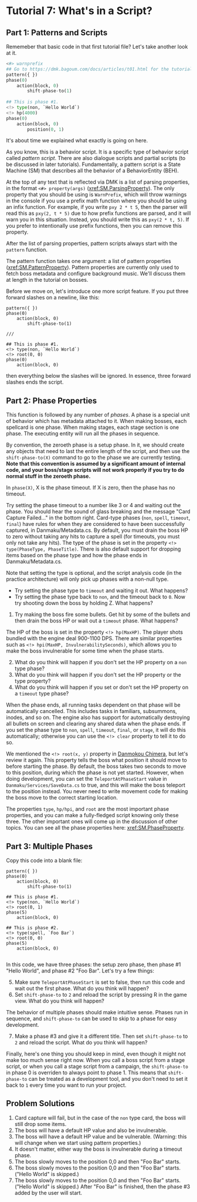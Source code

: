# Tutorial 7: What's in a Script?

## Part 1: Patterns and Scripts

Rememeber that basic code in that first tutorial file? Let's take another look at it.

```python
<#> warnprefix
## Go to https://dmk.bagoum.com/docs/articles/t01.html for the tutorial. 
pattern({ })
phase(0)
	action(block, 0)
		shift-phase-to(1)
		
## This is phase #1. 
<!> type(non, `Hello World`)
<!> hp(4000)
phase(0)
	action(block, 0)
		position(0, 1)
```

It's about time we explained what exactly is going on here.

As you know, this is a behavior script. It is a specific type of behavior script called *pattern script*. There are also dialogue scripts and partial scripts (to be discussed in later tutorials). Fundamentally, a pattern script is a State Machine (SM) that describes all the behavior of a BehaviorEntity (BEH). 

At the top of any text that is reflected via DMK is a list of parsing properties, in the format `<#> property(args)` (<xref:SM.ParsingProperty>). The only property that you should be using is `WarnPrefix`, which will throw warnings in the console if you use a prefix math function where you should be using an infix function. For example, if you write `pxy 2 * t 5`, then the parser will read this as `pxy(2, t * 5)` due to how prefix functions are parsed, and it will warn you in this situation. Instead, you should write this as `pxy(2 * t, 5)`. If you prefer to intentionally use prefix functions, then you can remove this property.

After the list of parsing properties, pattern scripts always start with the `pattern` function. 

The pattern function takes one argument: a list of pattern properties (<xref:SM.PatternProperty>). Pattern properties are currently only used to fetch boss metadata and configure background music. We'll discuss them at length in the tutorial on bosses. 

Before we move on, let's introduce one more script feature. If you put three forward slashes on a newline, like this:

```
pattern({ })
phase(0)
	action(block, 0)
		shift-phase-to(1)
		
///
		
## This is phase #1. 
<!> type(non, `Hello World`)
<!> root(0, 0)
phase(0)
	action(block, 0)
```

then everything below the slashes will be ignored. In essence, three forward slashes ends the script.

## Part 2: Phase Properties

This function is followed by any number of *phases*. A phase is a special unit of behavior which has metadata attached to it. When making bosses, each spellcard is one phase. When making stages, each stage section is one phase. The executing entity will run all the phases in sequence.

By convention, the zeroeth phase is a setup phase. In it, we should create any objects that need to last the entire length of the script, and then use the `shift-phase-to(X)` command to go to the phase we are currently testing. **Note that this convention is assumed by a significant amount of internal code, and your boss/stage scripts will not work properly if you try to do normal stuff in the zeroeth phase.**

In `phase(X)`, X is the phase timeout. If X is zero, then the phase has no timeout. 

Try setting the phase timeout to a number like 3 or 4 and waiting out the phase. You should hear the sound of glass breaking and the message "Card Capture Failed..." in the bottom right. Card-type phases (`non`, `spell`, `timeout`, `final`) have rules for when they are considered to have been successfully captured, in Danmaku/Metadata.cs. By default, you must drain the boss HP to zero without taking any hits to capture a spell (for timeouts, you must only not take any hits). The type of the phase is set in the property `<!> type(PhaseType, PhaseTitle)`. There is also default support for dropping items based on the phase type and how the phase ends in Danmaku/Metadata.cs.

Note that setting the type is optional, and the script analysis code (in the practice architecture) will only pick up phases with a non-null type.

- Try setting the phase type to `timeout` and waiting it out. What happens?
- Try setting the phase type back to `non`, and the timeout back to `0`. Now try shooting down the boss by holding Z. What happens?

1. Try making the boss fire some bullets. Get hit by some of the bullets and then drain the boss HP or wait out a `timeout` phase. What happens?

The HP of the boss is set in the property `<!> hp(MaxHP)`. The player shots bundled with the engine deal 900-1100 DPS. There are similar properties such as `<!> hpi(MaxHP, InvulnerabilitySeconds)`, which allows you to make the boss invulnerable for some time when the phase starts. 

2. What do you think will happen if you don't set the HP property on a `non` type phase?
3. What do you think will happen if you don't set the HP property or the type property?
4. What do you think will happen if you set or don't set the HP property on a `timeout` type phase?

When the phase ends, all running tasks dependent on that phase will be automatically cancelled. This includes tasks in familiars, subsummons, inodes, and so on. The engine also has support for automatically destroying all bullets on screen and clearing any shared data when the phase ends. If you set the phase type to `non`, `spell`, `timeout`, `final`, or `stage`, it will do this automatically; otherwise you can use the `<!> clear` property to tell it to do so. 

We mentioned the `<!> root(x, y)` property in [Danmokou Chimera](t03.md), but let's review it again. This property tells the boss what position it should move to before starting the phase. By default, the boss takes two seconds to move to this position, during which the phase is not yet started. However, when doing development, you can set the `TeleportAtPhaseStart` value in `Danmaku/Services/SaveData.cs` to true, and this will make the boss teleport to the position instead. You never need to write movement code for making the boss move to the correct starting location.

The properties `type`, `hp/hpi`, and `root` are the most important phase properties, and you can make a fully-fledged script knowing only these three. The other important ones will come up in the discussion of other topics. You can see all the phase properties here: <xref:SM.PhaseProperty>. 

## Part 3: Multiple Phases

Copy this code into a blank file:

```
pattern({ })
phase(0)
	action(block, 0)
		shift-phase-to(1)
		
## This is phase #1. 
<!> type(non, `Hello World`)
<!> root(0, 1)
phase(5)
	action(block, 0)

## This is phase #2.
<!> type(spell, `Foo Bar`)
<!> root(0, 0)
phase(5)
	action(block, 0)
	
```

In this code, we have three phases: the setup zero phase, then phase #1 "Hello World", and phase #2 "Foo Bar". Let's try a few things:

5. Make sure `TeleportAtPhaseStart` is set to false, then run this code and wait out the first phase. What do you think will happen?
6. Set `shift-phase-to` to `2` and reload the script by pressing R in the game view. What do you think will happen?

The behavior of multiple phases should make intuitive sense. Phases run in sequence, and `shift-phase-to` can be used to skip to a phase for easy development.

7. Make a phase #3 and give it a different title. Then set `shift-phase-to` to `2` and reload the script. What do you think will happen?

Finally, here's one thing you should keep in mind, even though it might not make too much sense right now. When you call a boss script from a stage script, or when you call a stage script from a campaign, the `shift-phase-to` in phase 0 is overriden to always point to phase 1. This means that `shift-phase-to` can be treated as a development tool, and you don't need to set it back to `1` every time you want to run your project. 

## Problem Solutions

1. Card capture will fail, but in the case of the `non` type card, the boss will still drop some items.
2. The boss will have a default HP value and also be invulnerable. 
3. The boss will have a default HP value and be vulnerable. (Warning: this will change when we start using pattern properties.)
4. It doesn't matter, either way the boss is invulnerable during a timeout phase. 
5. The boss slowly moves to the position 0,0 and then "Foo Bar" starts.
6. The boss slowly moves to the position 0,0 and then "Foo Bar" starts. ("Hello World" is skipped.)
7. The boss slowly moves to the position 0,0 and then "Foo Bar" starts. ("Hello World" is skipped.) After "Foo Bar" is finished, then the phase #3 added by the user will start. 

